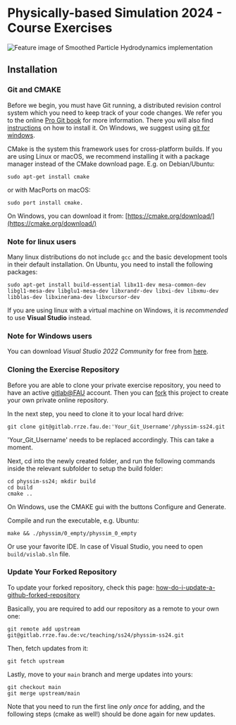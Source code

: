 # Physically-based Simulation 2024 - Course Exercises

![Feature image of Smoothed Particle Hydrodynamics
implementation](images/sph.png)

## Installation

### Git and CMAKE
Before we begin, you must have Git running, a distributed revision control system which you need to keep track of your code changes. We refer you to the online [Pro Git book](https://git-scm.com/book/en/v2) for more information. There you will also find [instructions](https://git-scm.com/book/en/v2/Getting-Started-Installing-Git]) on how to install it. On Windows, we suggest using [git for windows](https://git-for-windows.github.io/).

CMake is the system this framework uses for cross-platform builds. If you are using Linux or macOS, we recommend installing it with a package manager instead of the CMake download page. E.g. on Debian/Ubuntu:
```
sudo apt-get install cmake
```
or with MacPorts on macOS:
```
sudo port install cmake.
```
On Windows, you can download it from:
[https://cmake.org/download/](https://cmake.org/download/)

### Note for linux users

Many linux distributions do not include `gcc` and the basic development tools in their default installation. On Ubuntu, you need to install the following packages:

```
sudo apt-get install build-essential libx11-dev mesa-common-dev libgl1-mesa-dev libglu1-mesa-dev libxrandr-dev libxi-dev libxmu-dev libblas-dev libxinerama-dev libxcursor-dev
```

If you are using linux with a virtual machine on Windows, it is *recommended* to use **Visual Studio** instead.

### Note for Windows users

You can download *Visual Studio 2022 Community* for free from [here](https://visualstudio.microsoft.com/vs/).


### Cloning the Exercise Repository
Before you are able to clone your private exercise repository, you need to have an active [gitlab@FAU](https://gitlab.rrze.fau.de/) account. Then you can [fork](https://docs.gitlab.com/ee/user/project/repository/forking_workflow.html) this project to create your own private online repository.

In the next step, you need to clone it to your local hard drive:
```
git clone git@gitlab.rrze.fau.de:'Your_Git_Username'/physsim-ss24.git
```
'Your_Git_Username' needs to be replaced accordingly. This can take a moment.

Next, cd into the newly created folder, and run the following commands inside the relevant subfolder to setup the build folder:
```
cd physsim-ss24; mkdir build
cd build
cmake ..
```
On Windows, use the CMAKE gui with the buttons Configure and Generate.

Compile and run the executable, e.g. Ubuntu:
```
make && ./physsim/0_empty/physsim_0_empty
```
Or use your favorite IDE. In case of Visual Studio, you need to open ```build/vislab.sln``` file.

### Update Your Forked Repository

To update your forked repository, check this page: [how-do-i-update-a-github-forked-repository](https://stackoverflow.com/questions/7244321/how-do-i-update-a-github-forked-repository)

Basically, you are required to add our repository as a remote to your own one:
```
git remote add upstream git@gitlab.rrze.fau.de:vc/teaching/ss24/physsim-ss24.git
```
Then, fetch updates from it:
```
git fetch upstream
```
Lastly, move to your `main` branch and merge updates into yours:
```
git checkout main
git merge upstream/main
```
Note that you need to run the first line *only once* for adding, and the following steps (cmake as well!) should be done again for new updates.
